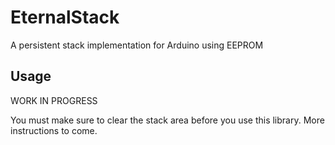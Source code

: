 # EternalStack
 A persistent stack implementation for Arduino using EEPROM

## Usage
WORK IN PROGRESS

You must make sure to clear the stack area before you use this library. More instructions to come.
